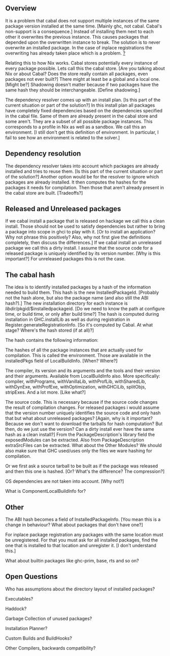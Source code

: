 ## Overview


It is a problem that cabal does not support multiple instances of the same package version installed at the same time. \[Mainly ghc, not cabal. Cabal's non-support is a consequence.\] Instead of installing them next to each other it overwrites the previous instance. This causes packages that depended upon the overwritten instance to break. The solution is to never overwrite an installed package. In the case of inplace registrations the overwriting has already taken place which is a problem. [?](commentary/g-so-c-multiple-instances?)


Relating this to how Nix works. Cabal stores potentially every instance of every package possible. Lets call this the cabal store. \[Are you talking about Nix or about Cabal? Does the store really contain all packages, even packages not ever built?\] There might at least be a global and a local one. \[Might be?\] Shadowing doesn't matter because if two packages have the same hash they should be interchangeable. \[Define shadowing.\]


The dependency resolver comes up with an install plan. \[Is this part of the current situation or part of the solution?\] In this install plan all packages have completely fixed dependencies based on the dependencies specified in the cabal file. Same of them are already present in the cabal store and some aren't. They are a subset of all possible package instances. This corresponds to a profile in Nix as well as a sandbox. We call this an environment. \[I still don't get this definition of environment. In particular, I fail to see how an environment is related to the solver.\]

## Dependency resolution


The dependency resolver takes into account which packages are already installed and tries to reuse them. \[Is this part of the current situation or part of the solution?\] Another option would be for the resolver to ignore which packages are already installed. It then computes the hashes for the packages it needs for compilation. Then those that aren't already present in the cabal store are built. \[Tradeoffs?\]

## Released and Unreleased packages


If we cabal install a package that is released on hackage we call this a clean install. Those should not be used to satisfy dependencies but rather to bring a package into scope in ghci to play with it. \[Or to install an application? Why not phrase this positively? Also, why not first give the definitions completely, then discuss the differences.\] If we cabal install an unreleased package we call this a dirty install. I assume that the source code for a released package is uniquely identified by its version number. \[Why is this important?\] For unreleased packages this is not the case.

## The cabal hash


The idea is to identify installed packages by a hash of the information needed to build them. This hash is the new InstalledPackageId. \[Probably not the hash alone, but also the package name (and also still the ABI hash?).\] The new installation directory for each instance is $libdir/$pkgid/$installedpackageid. \[Do we need to know the path at configure time, or build time, or only after build time?\] The hash is computed during installation in GHC.installLib as well as during registration in Register.generateRegistrationInfo. \[So it's computed by Cabal. At what stage? Where's the hash stored (if at all)?\]


The hash contains the following information:


The hashes of all the package instances that are actually used for compilation. This is called the environment. Those are available in the installedPkgs field of LocalBuildInfo. \[When? Where?\]


The compiler, its version and its arguments and the tools and their version and their arguments. Available from LocalBuildInfo also. More specifically: compiler, withPrograms, withVanillaLib, withProfLib, withSharedLib, withDynExe, withProfExe, withOptimization, withGHCiLib, splitObjs, stripExes. And a lot more. \[Like what?\]


The source code. This is necessary because if the source code changes the result of compilation changes. For released packages i would assume that the version number uniquely identifies the source code and only hash that but what about unreleased packages? \[Again, why is it important? Because we don't want to download the tarballs for hash computation? But then, do we just use the version? Can a dirty install ever have the same hash as a clean install?\] From the PackageDescription's library field the exposedModules can be extracted. Also from PackageDescription extraSrcFiles can be extracted. What about the Other Modules? We should also make sure that GHC used/uses only the files we ware hashing for compilation.


Or we first ask a source tarball to be built as if the package was released and then this one is hashed. \[Or? What's the difference? The compression?\]


OS dependencies are not taken into account. \[Why not?\]


What is ComponentLocalBuildInfo for?

## Other


The ABI hash becomes a field of InstalledPackageInfo. \[You mean this is a change in behaviour? What about packages that don't have one?\]


For inplace package registration any packages with the same location must be unregistered. For that you must ask for all installed packages, find the one that is installed to that location and unregister it. \[I don't understand this.\]


What about builtin packages like ghc-prim, base, rts and so on?

## Open Questions


Who has assumptions about the directory layout of installed packages?


Executables?


Haddock?


Garbage Collection of unused packages?


Installation Planner?


Custom Builds and BuildHooks?


Other Compilers, backwards compatibility?

